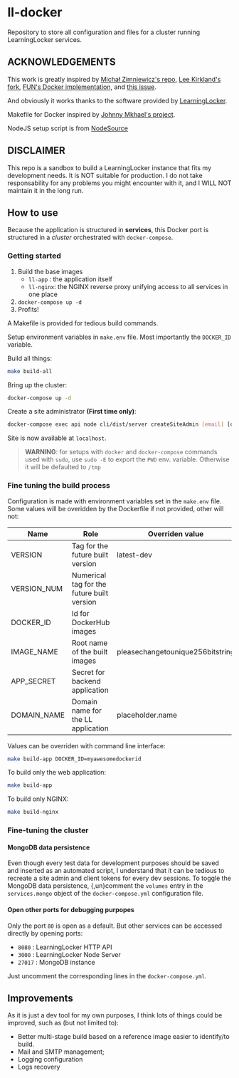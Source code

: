 # ll-docker

Repository to store all configuration and files for a cluster running LearningLocker services.

## ACKNOWLEDGEMENTS

This work is greatly inspired by [Michał Zimniewicz's repo](https://github.com/michzimny/learninglocker2-docker), [Lee Kirkland's fork](https://github.com/caperneoignis/learninglocker), [FUN's Docker implementation](https://github.com/openfun/learninglocker-docker), and [this issue](https://github.com/LearningLocker/learninglocker/issues/1281).

And obviously it works thanks to the software provided by [LearningLocker](https://github.com/LearningLocker).

Makefile for Docker inspired by [Johnny Mkhael's project](https://github.com/jmkhael/make-for-docker).

NodeJS setup script is from [NodeSource](https://github.com/nodesource/distributions)

## DISCLAIMER

This repo is a sandbox to build a LearningLocker instance that fits my development needs. It is NOT suitable for production. I do not take responsability for any problems you might encounter with it, and I WILL NOT maintain it in the long run.

## How to use

Because the application is structured in **services**, this Docker port is structured in a _cluster_ orchestrated with `docker-compose`.

### Getting started

1. Build the base images
    * `ll-app` : the application itself
    * `ll-nginx`: the NGINX reverse proxy unifying access to all services in one place
2. `docker-compose up -d`
3. Profits!

A Makefile is provided for tedious build commands.

Setup environment variables in `make.env` file. Most importantly the `DOCKER_ID` variable.

Build all things:

```bash
make build-all
```

Bring up the cluster:

```bash
docker-compose up -d
```

Create a site administrator **(First time only)**:

```bash
docker-compose exec api node cli/dist/server createSiteAdmin [email] [organization name] [password]
```

Site is now available at `localhost`.

> **WARNING**: for setups with `docker` and `docker-compose` commands used with `sudo`, use `sudo -E` to export the `PWD` env. variable. Otherwise it will be defaulted to `/tmp`

### Fine tuning the build process

Configuration is made with environment variables set in the `make.env` file. Some values will be overidden by the Dockerfile if not provided, other will not:

| Name      | Role                                     |Overriden value                 |
|-----------|------------------------------------------|--------------------------------|
|VERSION    |Tag for the future built version          |latest-dev                      |
|VERSION_NUM|Numerical tag for the future built version|                                |
|DOCKER_ID  |Id for DockerHub images                   |                                |
|IMAGE_NAME |Root name of the built images             |pleasechangetounique256bitstring|
|APP_SECRET |Secret for backend application            |                                |
|DOMAIN_NAME|Domain name for the LL application        |placeholder.name                |

Values can be overriden with command line interface:

```bash
make build-app DOCKER_ID=myawesomedockerid
```

To build only the web application:

```bash
make build-app
```

To build only NGINX:

```bash
make build-nginx
```

### Fine-tuning the cluster

#### MongoDB data persistence

Even though every test data for development purposes should be saved and inserted as an automated script, I understand that it can be tedious to recreate a site admin and client tokens for every dev sessions.
To toggle the MongoDB data persistence, {,un}comment the `volumes` entry in the `services.mongo` object of the `docker-compose.yml` configuration file.

#### Open other ports for debugging purpopes

Only the port `80` is open as a default. But other services can be accessed directly by opening ports:

* `8080` : LearningLocker HTTP API
* `3000` : LearningLocker Node Server
* `27017` : MongoDB instance

Just uncomment the corresponding lines in the `docker-compose.yml`.

## Improvements

As it is just a dev tool for my own purposes, I think lots of things could be improved, such as (but not limited to):

* Better multi-stage build based on a reference image easier to identify/to build.
* Mail and SMTP management;
* Logging configuration
* Logs recovery
